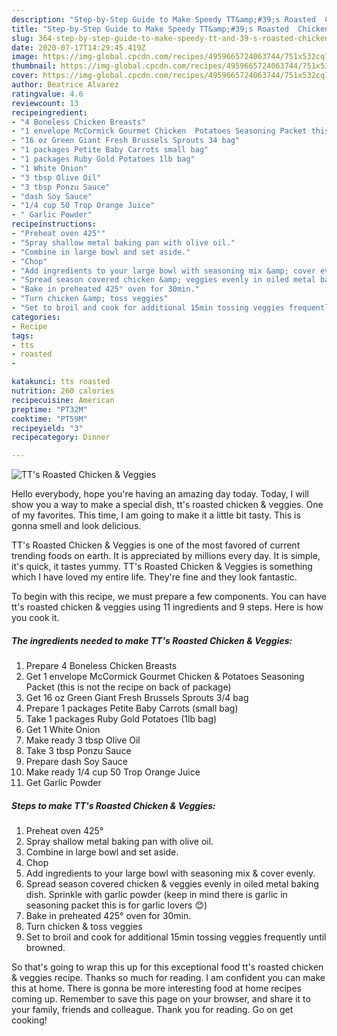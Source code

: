 ```yaml
---
description: "Step-by-Step Guide to Make Speedy TT&amp;#39;s Roasted  Chicken &amp;amp; Veggies"
title: "Step-by-Step Guide to Make Speedy TT&amp;#39;s Roasted  Chicken &amp;amp; Veggies"
slug: 364-step-by-step-guide-to-make-speedy-tt-and-39-s-roasted-chicken-and-amp-veggies
date: 2020-07-17T14:29:45.419Z
image: https://img-global.cpcdn.com/recipes/4959665724063744/751x532cq70/tts-roasted-chicken-veggies-recipe-main-photo.jpg
thumbnail: https://img-global.cpcdn.com/recipes/4959665724063744/751x532cq70/tts-roasted-chicken-veggies-recipe-main-photo.jpg
cover: https://img-global.cpcdn.com/recipes/4959665724063744/751x532cq70/tts-roasted-chicken-veggies-recipe-main-photo.jpg
author: Beatrice Alvarez
ratingvalue: 4.6
reviewcount: 13
recipeingredient:
- "4 Boneless Chicken Breasts"
- "1 envelope McCormick Gourmet Chicken  Potatoes Seasoning Packet this is not the recipe on back of package"
- "16 oz Green Giant Fresh Brussels Sprouts 34 bag"
- "1 packages Petite Baby Carrots small bag"
- "1 packages Ruby Gold Potatoes 1lb bag"
- "1 White Onion"
- "3 tbsp Olive Oil"
- "3 tbsp Ponzu Sauce"
- "dash Soy Sauce"
- "1/4 cup 50 Trop Orange Juice"
- " Garlic Powder"
recipeinstructions:
- "Preheat oven 425°"
- "Spray shallow metal baking pan with olive oil."
- "Combine in large bowl and set aside."
- "Chop"
- "Add ingredients to your large bowl with seasoning mix &amp; cover evenly."
- "Spread season covered chicken &amp; veggies evenly in oiled metal baking dish. Sprinkle with garlic powder (keep in mind there is garlic in seasoning packet this is for garlic lovers 😊)"
- "Bake in preheated 425° oven for 30min."
- "Turn chicken &amp; toss veggies"
- "Set to broil and cook for additional 15min tossing veggies frequently until browned."
categories:
- Recipe
tags:
- tts
- roasted
- 

katakunci: tts roasted  
nutrition: 260 calories
recipecuisine: American
preptime: "PT32M"
cooktime: "PT59M"
recipeyield: "3"
recipecategory: Dinner

---
```



![TT&#39;s Roasted  Chicken &amp; Veggies](https://img-global.cpcdn.com/recipes/4959665724063744/751x532cq70/tts-roasted-chicken-veggies-recipe-main-photo.jpg)

Hello everybody, hope you're having an amazing day today. Today, I will show you a way to make a special dish, tt&#39;s roasted  chicken &amp; veggies. One of my favorites. This time, I am going to make it a little bit tasty. This is gonna smell and look delicious.



TT&#39;s Roasted  Chicken &amp; Veggies is one of the most favored of current trending foods on earth. It is appreciated by millions every day. It is simple, it's quick, it tastes yummy. TT&#39;s Roasted  Chicken &amp; Veggies is something which I have loved my entire life. They're fine and they look fantastic.


To begin with this recipe, we must prepare a few components. You can have tt&#39;s roasted  chicken &amp; veggies using 11 ingredients and 9 steps. Here is how you cook it.

<!--inarticleads1-->

##### The ingredients needed to make TT&#39;s Roasted  Chicken &amp; Veggies:

1. Prepare 4 Boneless Chicken Breasts
1. Get 1 envelope McCormick Gourmet Chicken &amp; Potatoes Seasoning Packet (this is not the recipe on back of package)
1. Get 16 oz Green Giant Fresh Brussels Sprouts 3/4 bag
1. Prepare 1 packages Petite Baby Carrots (small bag)
1. Take 1 packages Ruby Gold Potatoes (1lb bag)
1. Get 1 White Onion
1. Make ready 3 tbsp Olive Oil
1. Take 3 tbsp Ponzu Sauce
1. Prepare dash Soy Sauce
1. Make ready 1/4 cup 50 Trop Orange Juice
1. Get  Garlic Powder




<!--inarticleads2-->

##### Steps to make TT&#39;s Roasted  Chicken &amp; Veggies:

1. Preheat oven 425°
1. Spray shallow metal baking pan with olive oil.
1. Combine in large bowl and set aside.
1. Chop
1. Add ingredients to your large bowl with seasoning mix &amp; cover evenly.
1. Spread season covered chicken &amp; veggies evenly in oiled metal baking dish. Sprinkle with garlic powder (keep in mind there is garlic in seasoning packet this is for garlic lovers 😊)
1. Bake in preheated 425° oven for 30min.
1. Turn chicken &amp; toss veggies
1. Set to broil and cook for additional 15min tossing veggies frequently until browned.




So that's going to wrap this up for this exceptional food tt&#39;s roasted  chicken &amp; veggies recipe. Thanks so much for reading. I am confident you can make this at home. There is gonna be more interesting food at home recipes coming up. Remember to save this page on your browser, and share it to your family, friends and colleague. Thank you for reading. Go on get cooking!
